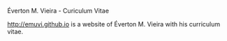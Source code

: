 Éverton M. Vieira - Curiculum Vitae

http://emuvi.github.io is a website of Éverton M. Vieira with his curriculum vitae.
